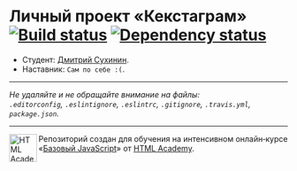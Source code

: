 # Личный проект «Кекстаграм» [![Build status][travis-image]][travis-url] [![Dependency status][dependency-image]][dependency-url]

* Студент: [Дмитрий Сухинин](https://up.htmlacademy.ru/javascript/5/user/19726).
* Наставник: `Сам по себе :(`.

---

_Не удаляйте и не обращайте внимание на файлы:_<br>
_`.editorconfig`, `.eslintignore`, `.eslintrc`, `.gitignore`, `.travis.yml`, `package.json`._

---

<a href="https://htmlacademy.ru/intensive/javascript"><img align="left" width="50" height="50" title="HTML Academy" src="https://up.htmlacademy.ru/static/img/intensive/javascript/logo-for-github.svg"></a>

Репозиторий создан для обучения на интенсивном онлайн‑курсе «[Базовый JavaScript](https://htmlacademy.ru/intensive/javascript)» от [HTML Academy](https://htmlacademy.ru).

[travis-image]: https://travis-ci.org/htmlacademy-javascript/19726-kekstagram.svg?branch=master
[travis-url]: https://travis-ci.org/htmlacademy-javascript/19726-kekstagram
[dependency-image]: https://david-dm.org/htmlacademy-javascript/19726-kekstagram.svg?style=flat-square
[dependency-url]: https://david-dm.org/htmlacademy-javascript/19726-kekstagram
